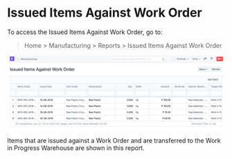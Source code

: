 
# Issued Items Against Work Order



To access the Issued Items Against Work Order, go to:


> Home > Manufacturing > Reports > Issued Items Against Work Order


![Task](/files/items-against-wo.png)


Items that are issued against a Work Order and are transferred to the Work in Progress Warehouse are shown in this report.




